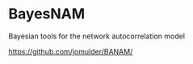 # BayesNAM
Bayesian tools for the network autocorrelation model

https://github.com/jomulder/BANAM/

